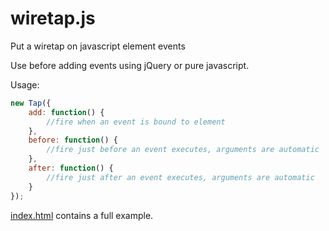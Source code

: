# wiretap.js
Put a wiretap on javascript element events

Use before adding events using jQuery or pure javascript.

Usage:
```javascript
new Tap({
	add: function() {
		//fire when an event is bound to element
	},
	before: function() {
		//fire just before an event executes, arguments are automatic
	},
	after: function() {
		//fire just after an event executes, arguments are automatic
	}
});
```
[index.html](index.html) contains a full example.
